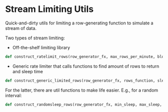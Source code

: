 # Stream Limiting Utils

Quick-and-dirty utils for limiting a row-generating function to simulate a stream of data.

Two types of stream limiting:

- Off-the-shelf limiting library
``` python
def construct_ratelimit_rows(row_generator_fx, max_rows_per_minute, blocking=True):
```

- Generic rate limiter that calls functions to find amount of rows to return and sleep time

``` python
def construct_generic_limited_rows(row_generator_fx, rows_function, sleep_function):
```

For the latter, there are util functions to make life easier. E.g., for a random interval:

``` python
def construct_randomsleep_rows(row_generator_fx, min_sleep, max_sleep, rows=1):
```

